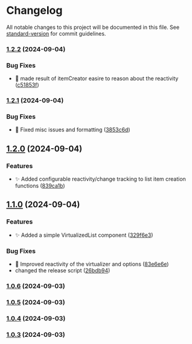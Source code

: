 # Changelog

All notable changes to this project will be documented in this file. See [standard-version](https://github.com/conventional-changelog/standard-version) for commit guidelines.

### [1.2.2](https://github.com/doeixd/create-virtualized-list-solid/compare/v1.2.1...v1.2.2) (2024-09-04)


### Bug Fixes

* :art: made result of itemCreator easire to reason about the reactivity ([c51853f](https://github.com/doeixd/create-virtualized-list-solid/commit/c51853ff9d14669d48036a3ce91919ed33c42e87))

### [1.2.1](https://github.com/doeixd/create-virtualized-list-solid/compare/v1.2.0...v1.2.1) (2024-09-04)


### Bug Fixes

* :bug: Fixed misc issues and formatting ([3853c6d](https://github.com/doeixd/create-virtualized-list-solid/commit/3853c6de08aa958cf30b98159eb5672101a6eb4c))

## [1.2.0](https://github.com/doeixd/create-virtualized-list-solid/compare/v1.1.0...v1.2.0) (2024-09-04)


### Features

* :sparkles: Added configurable reactivity/change tracking to list item creation functions ([839ca1b](https://github.com/doeixd/create-virtualized-list-solid/commit/839ca1b0c10ed64644b622a7127e3b2c791e38f3))

## [1.1.0](https://github.com/doeixd/create-virtualized-list-solid/compare/v1.0.14...v1.1.0) (2024-09-04)


### Features

* :sparkles: Added a simple VirtualizedList component ([329f6e3](https://github.com/doeixd/create-virtualized-list-solid/commit/329f6e3efff4c7996a1bc3a743d8528a101dc066))


### Bug Fixes

* :poop: Improved reactivity of the virtualizer and options ([83e6e6e](https://github.com/doeixd/create-virtualized-list-solid/commit/83e6e6ef0eff32b3f875790d67cccf5a6617e1d9))
* changed the release script ([26bdb94](https://github.com/doeixd/create-virtualized-list-solid/commit/26bdb9498c7f6c172dcdcafad50e851ed3350df7))

### [1.0.6](https://github.com/doeixd/create-virtualized-list-solid/compare/v1.0.5...v1.0.6) (2024-09-03)

### [1.0.5](https://github.com/doeixd/create-virtualized-list-solid/compare/v1.0.4...v1.0.5) (2024-09-03)

### [1.0.4](https://github.com/doeixd/create-virtualized-list-solid/compare/v1.0.3...v1.0.4) (2024-09-03)

### [1.0.3](https://github.com/doeixd/create-virtualized-list-solid/compare/v1.0.2...v1.0.3) (2024-09-03)
